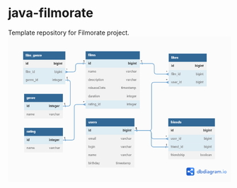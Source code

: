 # java-filmorate
Template repository for Filmorate project.
![Shema](https://github.com/mrmaximum80/java-filmorate/blob/b844ebe8aed662ae30cf742a2f4c120545c7b5f6/src/main/resources/db_shema.png)
